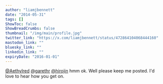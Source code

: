 ```yaml
---
author: "liamjbennett"
date: "2014-05-31"
tags: []
ShowToc: false
ShowBreadCrumbs: false
thumbnail: "/img/main/profile.jpg"
twitter_link: "https://x.com/liamjbennett/status/472864104068444160"
mastodon_link: ""
bluesky_link: ""
linkedin_link: ""
expiryDate: "2016-01-01"
---
```


[@Aethylred](https://x.com/Aethylred) [@garethr](https://x.com/garethr) [@hirojin](https://x.com/hirojin) hmm ok. Well please keep me posted. I'd love to hear how you get on.

